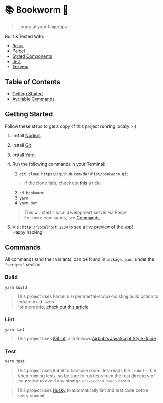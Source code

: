 # 📚 Bookworm 🐛

> Library at your fingertips

Built & Tested With:

+ [React](https://reactjs.org/)
+ [Parcel](https://parceljs.org/)
+ [Styled Components](https://www.styled-components.com/)
+ [Jest](https://jestjs.io/)
+ [Enzyme](https://airbnb.io/enzyme/)

## Table of Contents

+ [Getting Started](#Getting-Started)
+ [Available Commands](#Commands)

## Getting Started

Follow these steps to get a copy of this project running locally :~)

1. Install [Node.js](https://nodejs.org)
2. Install [Git](https://git-scm.org)
3. Install [Yarn](https://yarnpkg.com/en/)
4. Run the following commands in your Terminal:  

    1. `git clone https://github.com/darkhist/bookworm.git`
    > If the clone fails, check out [this](https://help.github.com/articles/https-cloning-errors/) article
    2. `cd bookworm`
    3. `yarn`
    4. `yarn dev`
    > This will start a local development server via Parcel  
    > For more commands, see [Commands](#Commands)
5. Visit `http://localhost:1234` to see a live preview of the app!  
Happy hacking!

## Commands

All commands (and their variants) can be found in `package.json`, under the `"scripts"` section

### Build
```
yarn build
```

> This project uses Parcel's experimental-scope-hoisting build option to reduce build sizes  
> For more info, [check out this article](https://medium.com/@devongovett/parcel-v1-9-0-tree-shaking-2x-faster-watcher-and-more-87f2e1a70f79)

### Lint
```
yarn lint
```

> This project uses [ESLint](https://eslint.org/), and follows [Airbnb's JavaScript Style Guide](https://github.com/airbnb/javascript)

### Test
```
yarn test
```

> This project uses Babel to transpile code. Jest reads the `.babelrc` file when running tests, so be sure to run tests from the root directory of the project to avoid any strange `unexpected token` errors

> This project uses [Husky](https://github.com/typicode/husky) to automatically lint and test code before every commit